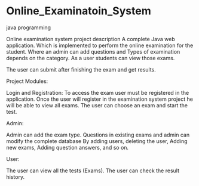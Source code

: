 # Online_Examinatoin_System
java programming


Online examination system project description
A complete Java web application. Which is implemented to perform the online examination for the student. Where an admin can add questions and Types of examination depends on the category. As a user students can view those exams.

The user can submit after finishing the exam and get results.

Project Modules:

Login and Registration: To access the exam user must be registered in the application. Once the user will register in the examination system project he will be able to view all exams. The user can choose an exam and start the test.

Admin:

Admin can add the exam type. Questions in existing exams and admin can modify the complete database By adding users, deleting the user, Adding new exams, Adding question answers, and so on.

User:

The user can view all the tests (Exams). The user can check the result history.

